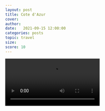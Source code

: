 ```yaml
---
layout: post
title: Cote d'Azur
cover: 
author: 
date:   2021-09-15 12:00:00
categories: posts
topic: travel
size: 
score: 10
---
```



  <video width = "60%" controls autoplay>
  <source src="/images/cote-d-azur.mp4" type="video/mp4">
Your browser does not support the video tag.
</video>  
